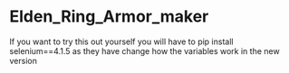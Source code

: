 # Elden_Ring_Armor_maker
If you want to try this out yourself you will have to pip install selenium==4.1.5 as they have change how the variables work in the new version
